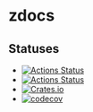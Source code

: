 # zdocs

## Statuses
* [![Actions Status](https://github.com/Zebuiler/zdocs/workflows/Simple%20Workflow/badge.svg)](https://github.com/Zebuiler/zdocs/actions)
* [![Actions Status](https://github.com/RobDWaller/csp-generator/workflows/Build%20and%20Test/badge.svg)](https://github.com/RobDWaller/csp-generator/actions)
* [![Crates.io](https://img.shields.io/crates/v/csp_generator)](https://crates.io/crates/csp_generator)
* [![codecov](https://codecov.io/gh/RobDWaller/csp-generator/branch/master/graph/badge.svg)](https://codecov.io/gh/RobDWaller/csp-generator)
